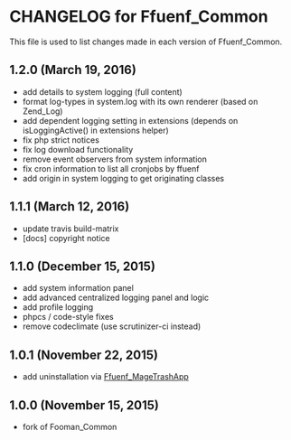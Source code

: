 # CHANGELOG for Ffuenf_Common

This file is used to list changes made in each version of Ffuenf_Common.

## 1.2.0 (March 19, 2016)

* add details to system logging (full content)
* format log-types in system.log with its own renderer (based on Zend_Log)
* add dependent logging setting in extensions (depends on isLoggingActive() in extensions helper)
* fix php strict notices
* fix log download functionality
* remove event observers from system information
* fix cron information to list all cronjobs by ffuenf
* add origin in system logging to get originating classes

## 1.1.1 (March 12, 2016)

* update travis build-matrix
* [docs] copyright notice

## 1.1.0 (December 15, 2015)

* add system information panel
* add advanced centralized logging panel and logic
* add profile logging
* phpcs / code-style fixes
* remove codeclimate (use scrutinizer-ci instead)

## 1.0.1 (November 22, 2015)

* add uninstallation via [Ffuenf_MageTrashApp](https://github.com/ffuenf/Ffuenf_MageTrashApp)

## 1.0.0 (November 15, 2015)

* fork of Fooman_Common